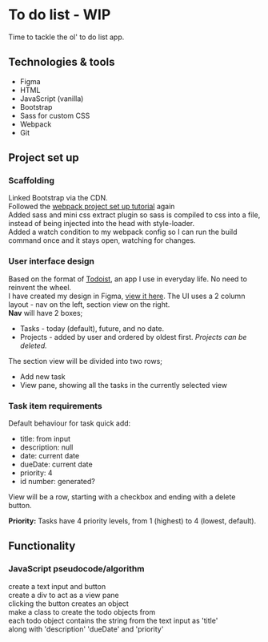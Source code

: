 # To do list - WIP

Time to tackle the ol' to do list app. 

## Technologies & tools

- Figma
- HTML
- JavaScript (vanilla)
- Bootstrap
- Sass for custom CSS
- Webpack
- Git

## Project set up

### Scaffolding

Linked Bootstrap via the CDN.  
Followed the [webpack project set up tutorial](https://webpack.js.org/guides/getting-started/) again  
Added sass and mini css extract plugin so sass is compiled to css into a file, instead of being injected into the head with style-loader.  
Added a watch condition to my webpack config so I can run the build command once and it stays open, watching for changes.  

### User interface design

Based on the format of [Todoist](https://todoist.com), an app I use in everyday life. No need to reinvent the wheel.  
I have created my design in Figma, [view it here](https://www.figma.com/file/lNjJ3WOAyo7zY9mGzCDK3u/Todo?node-id=0%3A1).
The UI uses a 2 column layout - nav on the left, section view on the right.  
**Nav** will have 2 boxes;  
- Tasks - today (default), future, and no date.  
- Projects - added by user and ordered by oldest first. *Projects can be deleted.*  

The section view will be divided into two rows;  
- Add new task
- View pane, showing all the tasks in the currently selected view  


### Task item requirements

Default behaviour for task quick add:  
- title: from input
- description: null
- date: current date
- dueDate: current date
- priority: 4  
- id number: generated? 

View will be a row, starting with a checkbox and ending with a delete button.  

**Priority:** Tasks have 4 priority levels, from 1 (highest) to 4 (lowest, default).  


## Functionality

### JavaScript pseudocode/algorithm 

create a text input and button  
create a div to act as a view pane  
clicking the button creates an object  
make a class to create the todo objects from  
each todo object contains the string from the text input as 'title'  
along with 'description' 'dueDate' and 'priority'  


